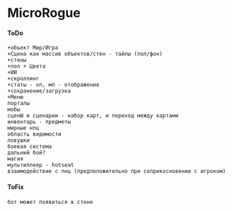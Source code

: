 # MicroRogue

#### ToDo
	+объект Мир/Игра
	+Сцена как массив объектов/стен - тайлы (пол/фон)
	+стены
	+пол + Цвета
	+ИИ
	+скроллинг
	+статы - хп, мп - отображение
	+сохранение/загрузка
	+Меню
	порталы
	мобы
	сценЫ и сценарии - набор карт, и переход между картами
	инвентарь - предметы
	мирные нпц
	область видимости
	ловушки
 	боевая система
	дальний бой?
	магия
	мультиплеер - hotseat
 	взаимодействие с пнц (предположительно при соприкосновении с игроком)
 #### ToFix
 	бот может появиться в стене
